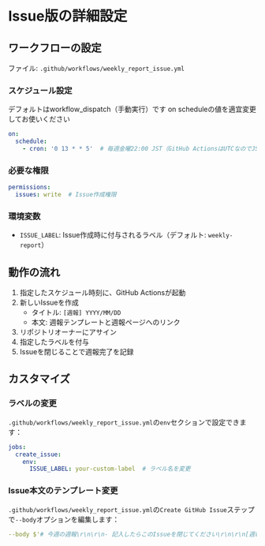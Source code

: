 # Issue版の詳細設定

## ワークフローの設定

ファイル: `.github/workflows/weekly_report_issue.yml`

### スケジュール設定
デフォルトはworkflow_dispatch（手動実行）です
on scheduleの値を適宜変更してお使いください
```yaml
on:
  schedule:
    - cron: '0 13 * * 5'  # 毎週金曜22:00 JST（GitHub ActionsはUTCなのでJST-9）
```

### 必要な権限

```yaml
permissions:
  issues: write  # Issue作成権限
```

### 環境変数

- `ISSUE_LABEL`: Issue作成時に付与されるラベル（デフォルト: `weekly-report`）

## 動作の流れ

1. 指定したスケジュール時刻に、GitHub Actionsが起動
2. 新しいIssueを作成
   - タイトル: `[週報] YYYY/MM/DD`
   - 本文: 週報テンプレートと週報ページへのリンク
3. リポジトリオーナーにアサイン
4. 指定したラベルを付与
5. Issueを閉じることで週報完了を記録

## カスタマイズ

### ラベルの変更

`.github/workflows/weekly_report_issue.yml`の`env`セクションで設定できます：

```yaml
jobs:
  create_issue:
    env:
      ISSUE_LABEL: your-custom-label  # ラベル名を変更
```

### Issue本文のテンプレート変更

`.github/workflows/weekly_report_issue.yml`の`Create GitHub Issue`ステップで`--body`オプションを編集します：

```yaml
--body $'# 今週の週報\r\n\r\n- 記入したらこのIssueを閉じてください\r\n\r\n[週報ページへ](${{ secrets.WEEKLY_PAGE_URL }})'
``` 